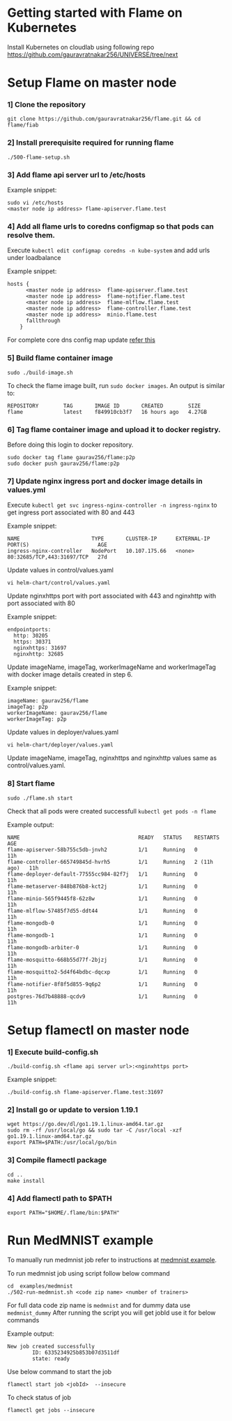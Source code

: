 # Getting started with Flame on Kubernetes 


Install Kubernetes on cloudlab using following repo https://github.com/gauravratnakar256/UNIVERSE/tree/next


# Setup Flame on master node

### 1] Clone the repository
```
git clone https://github.com/gauravratnakar256/flame.git && cd flame/fiab
```

### 2] Install prerequisite required for running flame 

```
./500-flame-setup.sh
```


### 3] Add flame api server url to /etc/hosts 

Example snippet:
```
sudo vi /etc/hosts
<master node ip address> flame-apiserver.flame.test
```


### 4] Add all flame urls to coredns configmap so that pods can resolve them. 

Execute `kubectl edit configmap coredns -n kube-system` and add urls under loadbalance

Example snippet:
```
hosts {
      <master node ip address>  flame-apiserver.flame.test
      <master node ip address>  flame-notifier.flame.test
      <master node ip address>  flame-mlflow.flame.test
      <master node ip address>  flame-controller.flame.test
      <master node ip address>  minio.flame.test
      fallthrough
    }
```

For complete core dns config map update [refer this]()

### 5] Build flame container image

```
sudo ./build-image.sh
```

To check the flame image built, run `sudo docker images`. An output is similar to:

```
REPOSITORY        TAG       IMAGE ID       CREATED        SIZE
flame             latest    f849910cb3f7   16 hours ago   4.27GB
```


### 6] Tag flame container image and upload it to docker registry.

Before doing this login to docker repository.

```
sudo docker tag flame gaurav256/flame:p2p
sudo docker push gaurav256/flame:p2p
```



### 7] Update nginx ingress port and docker image details in values.yml

Execute `kubectl get svc ingress-nginx-controller -n ingress-nginx` to get ingress port associated with 80 and 443

Example snippet:
```
NAME                       TYPE       CLUSTER-IP      EXTERNAL-IP   PORT(S)                      AGE
ingress-nginx-controller   NodePort   10.107.175.66   <none>        80:32685/TCP,443:31697/TCP   27d
```

Update values in control/values.yaml

```
vi helm-chart/control/values.yaml
```
Update nginxhttps port with port associated with 443 and nginxhttp with port associated with 80

Example snippet:
```
endpointports:
  http: 30205
  https: 30371
  nginxhttps: 31697
  nginxhttp: 32685
```

Update imageName, imageTag, workerImageName and workerImageTag with docker image details created in step 6.

Example snippet:
```
imageName: gaurav256/flame
imageTag: p2p
workerImageName: gaurav256/flame
workerImageTag: p2p
```

Update values in deployer/values.yaml

```
vi helm-chart/deployer/values.yaml
```

Update imageName, imageTag, nginxhttps and nginxhttp values same as control/values.yaml.


### 8] Start flame

```
sudo ./flame.sh start
```

Check that all pods were created successfull `kubectl get pods -n flame`

Example output:

```
NAME                                      READY   STATUS    RESTARTS      AGE
flame-apiserver-58b755c5db-jnvh2          1/1     Running   0             11h
flame-controller-665749845d-hvrh5         1/1     Running   2 (11h ago)   11h
flame-deployer-default-77555cc984-82f7j   1/1     Running   0             11h
flame-metaserver-848b876b8-kct2j          1/1     Running   0             11h
flame-minio-565f9445f8-62z8w              1/1     Running   0             11h
flame-mlflow-57485f7d55-ddt44             1/1     Running   0             11h
flame-mongodb-0                           1/1     Running   0             11h
flame-mongodb-1                           1/1     Running   0             11h
flame-mongodb-arbiter-0                   1/1     Running   0             11h
flame-mosquitto-668b55d77f-2bjzj          1/1     Running   0             11h
flame-mosquitto2-5d4f64bdbc-dqcxp         1/1     Running   0             11h
flame-notifier-8f8f5d855-9q6p2            1/1     Running   0             11h
postgres-76d7b48888-qcdv9                 1/1     Running   0             11h
```

# Setup flamectl on master node

### 1] Execute build-config.sh
 
```
./build-config.sh <flame api server url>:<nginxhttps port>
```
Example snippet:
```
./build-config.sh flame-apiserver.flame.test:31697
```

### 2] Install go or update to version 1.19.1
```
wget https://go.dev/dl/go1.19.1.linux-amd64.tar.gz
sudo rm -rf /usr/local/go && sudo tar -C /usr/local -xzf go1.19.1.linux-amd64.tar.gz
export PATH=$PATH:/usr/local/go/bin
```

### 3] Compile flamectl package
```
cd .. 
make install
```

### 4] Add flamectl path to $PATH
```
export PATH="$HOME/.flame/bin:$PATH"
```

# Run MedMNIST example

To manually run medmnist job refer to instructions at [medmnist example](https://github.com/gauravratnakar256/flame/blob/main/examples/medmnist/README.md).

To run medmnist job using script  follow below command

```
cd  examples/medmnist
./502-run-medmnist.sh <code zip name> <number of trainers>
```

For full data code zip name is `medmnist` and for dummy data use `medmnist_dummy`
After running the script you will get jobId use it for below commands

Example output:
```
New job created successfully
        ID: 6335234925b853b07d3511df
        state: ready
```

Use below command to start the job
```
flamectl start job <jobId>  --insecure
```

To check status of job
```
flamectl get jobs --insecure
```